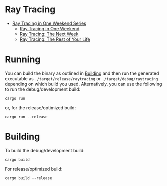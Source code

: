 # Ray Tracing

* [Ray Tracing in One Weekend Series](https://raytracing.github.io/)
   * [Ray Tracing in One Weekend](https://raytracing.github.io/books/RayTracingInOneWeekend.html)
   * [Ray Tracing: The Next Week](https://raytracing.github.io/books/RayTracingTheNextWeek.html)
   * [Ray Tracing: The Rest of Your Life](https://raytracing.github.io/books/RayTracingTheRestOfYourLife.html)

# Running

You can build the binary as outlined in [Building](#building) and then run the
generated executable as `./target/release/raytracing` or
`./target/debug/raytracing` depending on which build you used. Alternatively,
you can use the following to run the debug/development build:

```shell
cargo run
```

or, for the release/optimized build:

```shell
cargo run --release
```

# Building

To build the debug/development build:

```shell
cargo build
```

For release/optimized build:

```shell
cargo build --release
```
